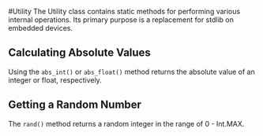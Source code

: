 #Utility
The Utility class contains static methods for performing various internal operations. Its primary purpose is a replacement for stdlib on embedded devices.

## Calculating Absolute Values
Using the `abs_int()` or `abs_float()` method returns the absolute value of an integer or float, respectively.

## Getting a Random Number
The `rand()` method returns a random integer in the range of 0 - Int.MAX.
